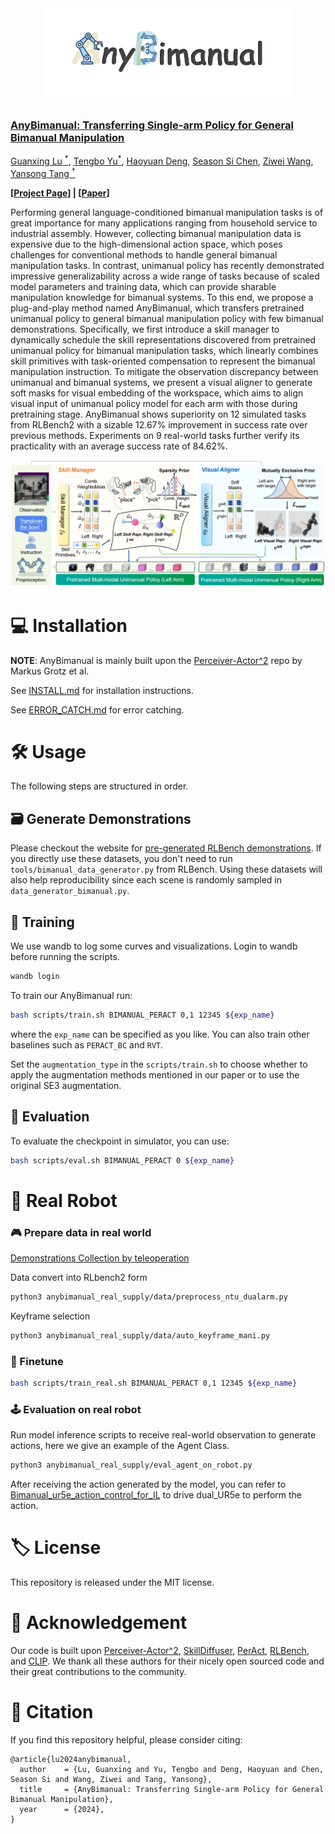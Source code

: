<div style="text-align: center;">
  <img src="docs/logo.png" alt="AnyBimanual Logo" width="400">
</div>

### [**AnyBimanual: Transferring Single-arm Policy for General Bimanual Manipulation**](#)  
[Guanxing Lu <sup>*</sup>](https://guanxinglu.github.io/), [Tengbo Yu<sup>*</sup>](https://github.com/TengBoYuu?tab=repositories), [Haoyuan Deng](https://github.com/Denghaoyuan123?tab=repositories), [Season Si Chen](https://www.sigs.tsinghua.edu.cn/Chensi_en/main.htm), [Ziwei Wang](https://ziweiwangthu.github.io/), [Yansong Tang <sup>†</sup>](https://andytang15.github.io/)

**[[Project Page](https://anybimanual.github.io/)] | [[Paper](#)]**

Performing general language-conditioned bimanual manipulation tasks is of great importance for many applications ranging from household service to industrial assembly. However, collecting bimanual manipulation data is expensive due to the high-dimensional action space, which poses challenges for conventional methods to handle general bimanual manipulation tasks. In contrast, unimanual policy has recently demonstrated impressive generalizability across a wide range of tasks because of scaled model parameters and training data, which can provide sharable manipulation knowledge for bimanual systems. To this end, we propose a plug-and-play method named AnyBimanual, which transfers pretrained unimanual policy to general bimanual manipulation policy with few bimanual demonstrations. Specifically, we first introduce a skill manager to dynamically schedule the skill representations discovered from pretrained unimanual policy for bimanual manipulation tasks, which linearly combines skill primitives with task-oriented compensation to represent the bimanual manipulation instruction. To mitigate the observation discrepancy between unimanual and bimanual systems, we present a visual aligner to generate soft masks for visual embedding of the workspace, which aims to align visual input of unimanual policy model for each arm with those during pretraining stage. AnyBimanual shows superiority on 12 simulated tasks from RLBench2 with a sizable 12.67% improvement in success rate over previous methods. Experiments on 9 real-world tasks further verify its practicality with an average success rate of 84.62%.          </p>

![](docs/pipeline.png)

<!-- # 📝 TODO
- [ ] Release pretrained checkpoints. -->

# 💻 Installation

**NOTE**: AnyBimanual is mainly built upon the [Perceiver-Actor^2](https://github.com/markusgrotz/peract_bimanual) repo by Markus Grotz et al.

See [INSTALL.md](docs/INSTALLATION.md) for installation instructions. 

See [ERROR_CATCH.md](docs/ERROR_CATCH.md) for error catching.

# 🛠️ Usage

The following steps are structured in order.

## 🗃️ Generate Demonstrations 

Please checkout the website for [pre-generated RLBench
demonstrations](https://bimanual.github.io). If you directly use these
datasets, you don't need to run `tools/bimanual_data_generator.py` from
RLBench. Using these datasets will also help reproducibility since each scene
is randomly sampled in `data_generator_bimanual.py`.


## 🚆 Training
We use wandb to log some curves and visualizations. Login to wandb before running the scripts.
```bash
wandb login
```
To train our AnyBimanual run:
```bash
bash scripts/train.sh BIMANUAL_PERACT 0,1 12345 ${exp_name}
```
where the `exp_name` can be specified as you like. You can also train other baselines such as `PERACT_BC` and `RVT`.

Set the `augmentation_type` in the `scripts/train.sh` to choose whether to apply the augmentation methods mentioned in our paper or to use the original SE3 augmentation.

## 🔬 Evaluation
To evaluate the checkpoint in simulator, you can use:
```bash
bash scripts/eval.sh BIMANUAL_PERACT 0 ${exp_name}
```

# 🦾 Real Robot

### 🎮 Prepare data in real world

[Demonstrations Collection by teleoperation](https://github.com/Denghaoyuan123/Bimanual_ur5e_joystick_control)

Data convert into RLbench2 form
```bash
python3 anybimanual_real_supply/data/preprocess_ntu_dualarm.py
```  
Keyframe selection
```bash
python3 anybimanual_real_supply/data/auto_keyframe_mani.py
```

### 🎯 Finetune
```bash
bash scripts/train_real.sh BIMANUAL_PERACT 0,1 12345 ${exp_name}
```

### 🕹️ Evaluation on real robot
Run model inference scripts to receive real-world observation to generate actions, here we give an example of the Agent Class.
```bash
python3 anybimanual_real_supply/eval_agent_on_robot.py
```

After receiving the action generated by the model, you can refer to [Bimanual_ur5e_action_control_for_IL](https://github.com/Denghaoyuan123/Bimanual_ur5e_action_control_for_IL) to drive dual_UR5e to perform the action.

# 🏷️ License
This repository is released under the MIT license.

# 🙏 Acknowledgement

Our code is built upon [Perceiver-Actor^2](https://github.com/markusgrotz/peract_bimanual), [SkillDiffuser](https://github.com/Liang-ZX/skilldiffuser), [PerAct](https://github.com/peract/peract), [RLBench](https://github.com/stepjam/RLBench), and [CLIP](https://github.com/openai/CLIP). We thank all these authors for their nicely open sourced code and their great contributions to the community.

# 🔗 Citation
If you find this repository helpful, please consider citing:

```
@article{lu2024anybimanual,
  author    = {Lu, Guanxing and Yu, Tengbo and Deng, Haoyuan and Chen, Season Si and Wang, Ziwei and Tang, Yansong},
  title     = {AnyBimanual: Transferring Single-arm Policy for General Bimanual Manipulation},
  year      = {2024},
}
```
